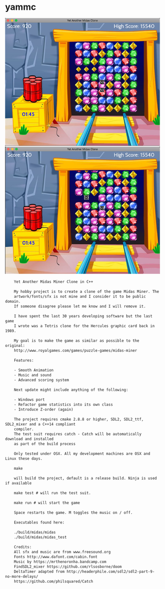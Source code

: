 # yammc

![screenshots](screenshots/midas-demo-1.png)
![screenshots](screenshots/midas-demo-2.png)

        Yet Another Midas Miner Clone in C++

        My hobby project is to create a clone of the game Midas Miner. The
        artwork/fonts/sfx is not mine and I consider it to be public domain.
        If someone disagree please let me know and I will remove it.

        I have spent the last 30 years developing software but the last game
        I wrote was a Tetris clone for the Hercules graphic card back in 1989.

        My goal is to make the game as similar as possible to the original:
        http://www.royalgames.com/games/puzzle-games/midas-miner

        Features:

        - Smooth Animation
        - Music and sound
        - Advanced scoring system

        Next update might include anything of the following:

        - Windows port
        - Refactor game statistics into its own class
        - Introduce Z-order (again)

        The project requires cmake 2.8.8 or higher, SDL2, SDL2_ttf, SDL2_mixer and a C++14 compliant
        compiler.
        The test suit requires catch - Catch will be automatically download and installed
        as part of the build process

        Only tested under OSX. All my development machines are OSX and Linux these days.

        make

        will build the project, default is a release build. Ninja is used if available

        make test # will run the test suit.

        make run # will start the game

        Space restarts the game. M toggles the music on / off.

        Executables found here:

        ./build/midas/midas
        ./build/midas/midas_test

        Credits:
        All sfx and music are from www.freesound.org
        Fonts http://www.dafont.com/cabin.font
        Music by https://mrthenoronha.bandcamp.com
        FindSDL2_mixer https://github.com/rlsosborne/doom
        DeltaTimer adapted from http://headerphile.com/sdl2/sdl2-part-9-no-more-delays/
        https://github.com/philsquared/Catch
